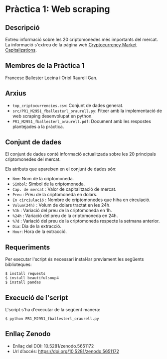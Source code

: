 # Pràctica 1: Web scraping

## Descripció

Extreu informació sobre les 20 criptomonedes més importants del mercat. La informació s'extreu de la pàgina web [Cryptocurrency Market Capitalizations](https://coinmarketcap.com/es/all/views/all/).

## Membres de la Pràctica 1

Francesc Ballester Lecina i Oriol Raurell Gan.

## Arxius

* `top_criptocurrencies.csv`: Conjunt de dades generat.
* `src/PR1_M2951_fballesterl_oraurell.py`: Fitxer amb la implementació de web scraping desenvolupat en python.
* `PR1_M2951_fballesterl_oraurell.pdf`: Document amb les respostes plantejades a la pràctica.

## Conjunt de dades

El conjunt de dades conté informació actualitzada sobre les 20 principals criptomonedes del mercat.

Els atributs que apareixen en el conjunt de dades són:
* `Nom`: Nom de la criptomoneda. 
* `Simbol`: Simbol de la criptomoneda. 
* `Cap. de mercat` : Valor de capitalització de mercat.
* `Preu` : Preu de la criptomoneda en dolars.
* `En circiulació` : Nombre de criptomonedes que hiha en circulació.
* `Volum(24h)` : Volum de dolars tractat en les 24h.
* `%1h` : Variació del preu de la criptomoneda en 1h.
* `%24h` : Variació del preu de la criptomoneda en 24h.
* `%7d` : Variació del preu de la criptomoneda respecte la setmana anterior.
* `Dia`: Dia de la extracció.
* `Hour`: Hora de la extracció.

## Requeriments

Per executar l'script és necessari instal·lar previament les següents biblioteques:
```
$ install requests
$ install beautifulsoup4
$ install pandas
```

## Execució de l'script

L'script s'ha d'executar de la següent manera:
```
$ python PR1_M2951_fballesterl_oraurell.py
```

## Enllaç Zenodo

* Enllaç del DOI: 10.5281/zenodo.5651172
* Url d’accés: https://doi.org/10.5281/zenodo.5651172
